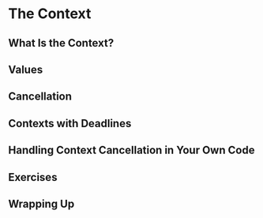 # The Context

## What Is the Context?

## Values

## Cancellation

## Contexts with Deadlines

## Handling Context Cancellation in Your Own Code

## Exercises

## Wrapping Up

